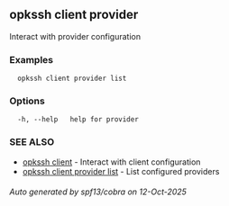## opkssh client provider

Interact with provider configuration

### Examples

```
  opkssh client provider list
```

### Options

```
  -h, --help   help for provider
```

### SEE ALSO

* [opkssh client](opkssh_client.md)	 - Interact with client configuration
* [opkssh client provider list](opkssh_client_provider_list.md)	 - List configured providers

###### Auto generated by spf13/cobra on 12-Oct-2025
